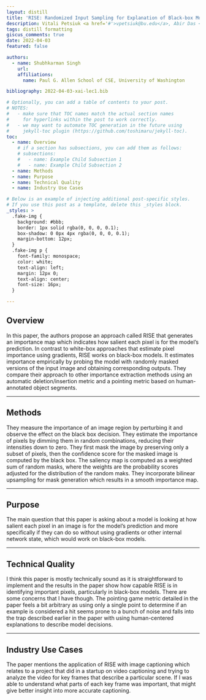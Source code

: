 ```yaml
---
layout: distill
title: 'RISE: Randomized Input Sampling for Explanation of Black-box Models'
description: Vitali Petsiuk <a href='#'>vpetsiuk@bu.edu</a>, Abir Das <a href='#'>dasabir@bu.edu</a>, Kate Saenko <a href='#'>saenko@bu.edu</a>
tags: distill formatting
giscus_comments: true
date: 2022-04-03
featured: false

authors:
  - name: Shubhkarman Singh
    url: 
    affiliations:
      name: Paul G. Allen School of CSE, University of Washington

bibliography: 2022-04-03-xai-lec1.bib

# Optionally, you can add a table of contents to your post.
# NOTES:
#   - make sure that TOC names match the actual section names
#     for hyperlinks within the post to work correctly.
#   - we may want to automate TOC generation in the future using
#     jekyll-toc plugin (https://github.com/toshimaru/jekyll-toc).
toc:
  - name: Overview
    # if a section has subsections, you can add them as follows:
    # subsections:
    #   - name: Example Child Subsection 1
    #   - name: Example Child Subsection 2
  - name: Methods
  - name: Purpose
  - name: Technical Quality
  - name: Industry Use Cases

# Below is an example of injecting additional post-specific styles.
# If you use this post as a template, delete this _styles block.
_styles: >
  .fake-img {
    background: #bbb;
    border: 1px solid rgba(0, 0, 0, 0.1);
    box-shadow: 0 0px 4px rgba(0, 0, 0, 0.1);
    margin-bottom: 12px;
  }
  .fake-img p {
    font-family: monospace;
    color: white;
    text-align: left;
    margin: 12px 0;
    text-align: center;
    font-size: 16px;
  }

---
```


## Overview

In this paper, the authors propose an approach called RISE that generates an importance map which indicates how salient each pixel is for the model’s prediction. <d-cite key="DBLP:journals/corr/abs-1806-07421"></d-cite> In contrast to white-box approaches that estimate pixel importance using gradients, RISE works on black-box models. It estimates importance empirically by probing the model with randomly masked versions of the input image and obtaining corresponding outputs. They compare their approach to other importance extraction methods using an automatic deletion/insertion metric and a pointing metric based on human-annotated object segments.

***

## Methods

They measure the importance of an image region by perturbing it and observe the effect on the black box decision. They estimate the importance of pixels by dimming them in random combinations, reducing their intensities down to zero. They first mask the image by preserving only a subset of pixels, then the confidence score for the masked image is computed by the black box. The saliency map is computed as a weighted sum of random masks, where the weights are the probability scores adjusted for the distribution of the random maks. They incorporate bilinear upsampling for mask generation which results in a smooth importance map. 

***

## Purpose

The main question that this paper is asking about a model is looking at how salient each pixel in an image is for the model’s prediction and more specifically if they can do so without using gradients or other internal network state, which would work on black-box models.

***

## Technical Quality

I think this paper is mostly technically sound as it is straightforward to implement and the results in the paper show how capable RISE is in identifying important pixels, particularly in black-box models. There are some concerns that I have though. The pointing game metric detailed in the paper feels a bit arbitrary as using only a single point to determine if an example is considered a hit seems prone to a bunch of noise and falls into the trap described earlier in the paper with using human-centered explanations to describe model decisions. 

***

## Industry Use Cases

The paper mentions the application of RISE with image captioning which relates to a project that did in a startup on video captioning and trying to analyze the video for key frames that describe a particular scene. If I was able to understand what parts of each key frame was important, that might give better insight into more accurate captioning.
